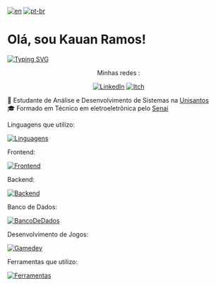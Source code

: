 [![en](https://img.shields.io/badge/lang-en-red.svg)](https://github.com/Kauan231/Kauan231/blob/main/README.md)
[![pt-br](https://img.shields.io/badge/lang-pt--br-green.svg)](https://github.com/Kauan231/Kauan231/blob/main/README.pt-br.md)

<h1> Olá, sou Kauan Ramos! </h1>

[![Typing SVG](https://readme-typing-svg.herokuapp.com?font=Fira+Code&size=15&pause=1000&color=000000&multiline=false&repeat=false&random=false&height=50&lines=Desenvolvedor+de+Jogos%2FBackend)](#)

<div align='center'>
Minhas redes :

[![LinkedIn](https://img.shields.io/badge/LinkedIn-0077B5?style=for-the-badge&logo=linkedin&logoColor=white)](https://www.linkedin.com/in/kauan-ramos/)
[![Itch](https://img.shields.io/badge/Itch.io-FA5C5C?style=for-the-badge&logo=itch.io&logoColor=white)](https://kauan231.itch.io/)
</div>

:blue_book: Estudante de Análise e Desenvolvimento de Sistemas na <a href="https://www.unisantos.br/" /> Unisantos </a>
<br>
:mortar_board: Formado em Técnico em eletroeletrônica pelo <a href="https://santos.sp.senai.br/" /> Senai </a>

Linguagens que utilizo:

[![Linguagens](https://skillicons.dev/icons?i=cs,cpp,js)](#)

Frontend:

[![Frontend](https://skillicons.dev/icons?i=js,react,bootstrap,html,css)](#)

Backend:

[![Backend](https://skills.thijs.gg/icons?i=nodejs,nginx)](#)

Banco de Dados:

[![BancoDeDados](https://skills.thijs.gg/icons?i=mysql,mongodb)](#)

Desenvolvimento de Jogos:

[![Gamedev](https://skills.thijs.gg/icons?i=unity,blender)](#)

Ferramentas que utilizo:

[![Ferramentas](https://skills.thijs.gg/icons?i=vscode,git,github,figma,ps,ai,pr)](#)

